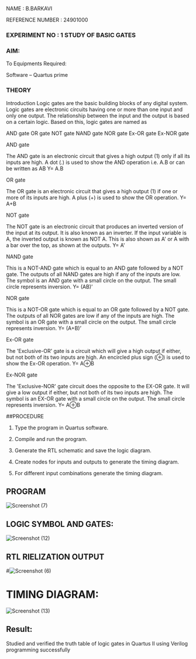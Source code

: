 
NAME : B.BARKAVI

REFERENCE NUMBER : 24901000

### EXPERIMENT NO : 1 STUDY OF BASIC GATES

### AIM:

To 
Equipments Required:

Software – Quartus prime 

### THEORY

Introduction Logic gates are the basic building blocks of any digital system. Logic gates are electronic circuits having one or more than one input and only one output. The relationship between the input and the output is based on a certain logic. Based on this, logic gates are named as

AND gate OR gate NOT gate NAND gate NOR gate Ex-OR gate Ex-NOR gate

AND gate

The AND gate is an electronic circuit that gives a high output (1) only if all its inputs are high. A dot (.) is used to show the AND operation i.e. A.B or can be written as AB
Y= A.B

OR gate

The OR gate is an electronic circuit that gives a high output (1) if one or more of its inputs are high. A plus (+) is used to show the OR operation.
Y= A+B

NOT gate

The NOT gate is an electronic circuit that produces an inverted version of the input at its output. It is also known as an inverter. If the input variable is A, the inverted output is known as NOT A. This is also shown as A' or A with a bar over the top, as shown at the outputs.
Y= A'

NAND gate

This is a NOT-AND gate which is equal to an AND gate followed by a NOT gate. The outputs of all NAND gates are high if any of the inputs are low. The symbol is an AND gate with a small circle on the output. The small circle represents inversion.
Y= (AB)’

NOR gate

This is a NOT-OR gate which is equal to an OR gate followed by a NOT gate. The outputs of all NOR gates are low if any of the inputs are high. The symbol is an OR gate with a small circle on the output. The small circle represents inversion.
Y= (A+B)’

Ex-OR gate

The 'Exclusive-OR' gate is a circuit which will give a high output if either, but not both of its two inputs are high. An encircled plus sign (⊕) is used to show the Ex-OR operation.
Y= A⊕B

Ex-NOR gate

The 'Exclusive-NOR' gate circuit does the opposite to the EX-OR gate. It will give a low output if either, but not both of its two inputs are high. The symbol is an EX-OR gate with a small circle on the output. The small circle represents inversion.
Y= A⊕B

##PROCEDURE

1.	Type the program in Quartus software.

2.	Compile and run the program.

3.	Generate the RTL schematic and save the logic diagram.

4.	Create nodes for inputs and outputs to generate the timing diagram.

5.	For different input combinations generate the timing diagram.


## PROGRAM

![Screenshot (7)](https://github.com/user-attachments/assets/89d24a1a-7b89-47e5-a3d7-dd826d3a618c)

 
## LOGIC SYMBOL AND GATES:

![Screenshot (12)](https://github.com/user-attachments/assets/a3424628-dbe4-4697-99db-f55833781ce1)

## RTL RIELIZATION OUTPUT


#![Screenshot (6)](https://github.com/user-attachments/assets/ca7befce-17a2-4bd4-8aef-851c7abbf381)
# TIMING DIAGRAM:


![Screenshot (13)](https://github.com/user-attachments/assets/bac7ed24-332e-4d71-99cc-291aec8e5fcf)



## Result: 
Studied and verified  the truth table of logic gates in Quartus II using Verilog programming successfully



